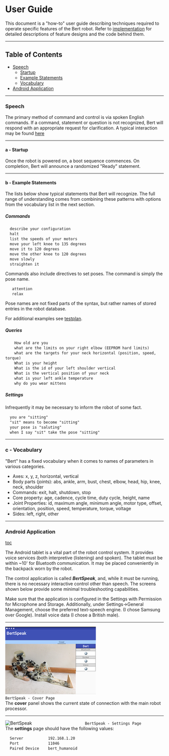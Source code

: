 # User Guide

This document is a "how-to" user guide describing techniques required to operate specific features of the Bert robot.
Refer to [implementation](http://github.com/chuckcoughlin/bert/tree/master/docs/implementation.md) for detailed descriptions of feature designs and the code behind them.

***************************************************************
## Table of Contents <a id="table-of-contents"></a>
  * [Speech](#speech)
    * [Startup](#startup)
    * [Example Statements](#example)
    * [Vocabulary](#vocabulary)
  * [Android Application](#android)

*********************************************************
### Speech <a id="speech"></a>
  The primary method of command and control is via spoken English commands. If a command, statement or question is not recognized, Bert will respond with an appropriate request for clarification. A typical interaction
  may be found [here](https://github.com/chuckcoughlin/bert/tree/master/images/voice_commands.mov)
*********************************************************
#### a - Startup <a id="startup"></a>
Once the robot is powered on, a boot sequence commences. On completion, Bert will announce a randomized "Ready" statement.
*********************************************************
#### b - Example Statements <a id="example"></a>
The lists below show typical statements that Bert will recognize.
The full range of understanding comes from combining these patterns with
options from the vocabulary list in the next section.
##### Commands
```
  describe your configuration
  halt
  list the speeds of your motors
  move your left knee to 135 degrees
  move it to 120 degrees
  move the other knee to 120 degrees
  move slowly
  straighten it
```
Commands also include directives to set poses. The command is simply the pose name.
```
   attention
   relax
```
Pose names are not fixed parts of the syntax, but rather names of stored entries in
the robot database.

For additional examples see [testplan](https://github.com/chuckcoughlin/bert/tree/master/docs/testplan.md).

##### Queries
```
    How old are you
    what are the limits on your right elbow (EEPROM hard limits)
    what are the targets for your neck horizontal (position, speed, torque)
    What is your height
    What is the id of your left shoulder vertical
    What is the vertical position of your neck
    what is your left ankle temperature
    why do you wear mittens
```
##### Settings
Infrequently it may be necessary to inform the robot of some fact.
```
  you are "sitting"
  "sit" means to become "sitting"
  your pose is "saluting"
  when I say "sit" take the pose "sitting"
```

*********************************************************
### c - Vocabulary <a id="vocabulary"></a>
"Bert" has a fixed vocabulary when it comes to names of parameters in
various categories.
  * Axes: x, y, z, horizontal, vertical
  * Body parts (joints): abs, ankle, arm, bust, chest, elbow, head, hip,
  knee, neck, shoulder
  * Commands: exit, halt, shutdown, stop
  * Core property: age, cadence, cycle time, duty cycle, height, name
  * Joint Properties: id, maximum angle, minimum angle, motor type, offset,
     orientation, position, speed, temperature, torque, voltage
  * Sides: left, right, other

*********************************************************
  ### Android Application <a id="android"></a>
  [toc](#table-of-contents)

The Android tablet is a vital part of the robot control system. It provides
voice services (both interpretive (listening) and spoken). The tablet must be
within ~10' for Bluetooth communication. It may be placed conveniently in the
backpack worn by the robot.

The control application is called ***BertSpeak***, and, while it must be running,
there is no necessary interactive control other than speech. The screens shown
below provide some minimal troubleshooting capabilities.

Make sure that the application is configured in the Settings with Permission for Microphone and Storage.
Additionally, under Settings->General Management, choose the preferred text-speech engine.
(I chose Samsung over Google). Install voice data (I chose a British male).

*********************************************************
  ![BertSpeak](/images/bertspeak_cover.png)
 ```                        BertSpeak - Cover Page ```</br>
  The **cover** panel shows the current state of connection with the main robot
  processor.   
  *********************************************************
   ![BertSpeak](/images/bertspeak_settings.png)
 ```                        BertSpeak - Settings Page ```</br>
    The **settings** page should have the following values:

  ```
    Server           192.168.1.20
    Port             11046
    Paired Device    bert_humanoid
  ```
